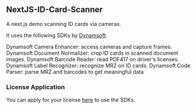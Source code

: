 ## NextJS-ID-Card-Scanner

A next.js demo scanning ID cards via cameras.

It uses the following SDKs by [Dynamsoft](https://www.dynamsoft.com):

Dynamsoft Camera Enhancer: access cameras and capture frames.
Dynamsoft Document Normalizer: crop ID cards in scanned document images.
Dynamsoft Barcode Reader: read PDF417 on driver's licenses.
Dynamsoft Label Recognizer: recognize MRZ on ID cards.
Dynamsoft Code Parser: parse MRZ and barcodes to get meaningful data

### License Application

You can apply for your license [here](https://www.dynamsoft.com/customer/license/trialLicense/?product=dcv&package=cross-platform) to use the SDKs.
